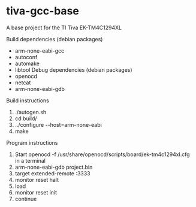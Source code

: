 # tiva-gcc-base
A base project for the TI Tiva EK-TM4C1294XL

Build dependencies (debian packages)
* arm-none-eabi-gcc
* autoconf
* automake
* libtool
Debug dependencies (debian packages)
* openocd
* netcat
* arm-none-eabi-gdb

Build instructions
1. ./autogen.sh
2. cd build/
3. ../configure --host=arm-none-eabi
4. make

Program instructions
1. Start openocd -f /usr/share/openocd/scripts/board/ek-tm4c1294xl.cfg in a terminal
2. arm-none-eabi-gdb project.bin
  1. target extended-remote :3333
  2. monitor reset halt
  3. load
  4. monitor reset init
  5. continue
